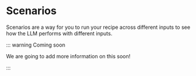 # Scenarios

Scenarios are a way for you to run your recipe across different inputs to see how the LLM performs with different inputs.

::: warning Coming soon

We are going to add more information on this soon!

:::
